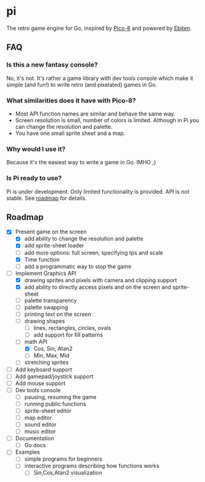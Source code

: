 # pi

The retro game engine for Go, inspired by [Pico-8](https://www.lexaloffle.com/pico-8.php) and powered by [Ebiten](https://ebiten.org/).

## FAQ

### Is this a new fantasy console?

No, it's not. It's rather a game library with dev tools console which make it simple (and fun!) to write retro (and pixelated) games in Go. 

### What similarities does it have with Pico-8?

* Most API function names are similar and behave the same way.
* Screen resolution is small, number of colors is limited. Although in Pi you can change the resolution and palette.
* You have one small sprite sheet and a map.

### Why would I use it?

Because it's the easiest way to write a game in Go. IMHO ;) 

### Is Pi ready to use?

Pi is under development. Only limited functionality is provided. API is not stable. See [roadmap](#roadmap) for details.

## Roadmap

* [x] Present game on the screen
  * [x] add ability to change the resolution and palette
  * [x] add sprite-sheet loader
  * [ ] add more options: full screen, specifying tps and scale
  * [x] Time function
  * [ ] add a programmatic way to stop the game
* [ ] Implement Graphics API
  * [x] drawing sprites and pixels with camera and clipping support
  * [x] add ability to directly access pixels and on the screen and sprite-sheet
  * [ ] palette transparency
  * [ ] palette swapping
  * [ ] printing text on the screen
  * [ ] drawing shapes
    * [ ] lines, rectangles, circles, ovals 
    * [ ] add support for fill patterns
  * [ ] math API
    * [x] Cos, Sin, Atan2
    * [ ] Min, Max, Mid
  * [ ] stretching sprites
* [ ] Add keyboard support
* [ ] Add gamepad/joystick support
* [ ] Add mouse support
* [ ] Dev tools console
  * [ ] pausing, resuming the game
  * [ ] running public functions
  * [ ] sprite-sheet editor
  * [ ] map editor
  * [ ] sound editor
  * [ ] music editor
* [ ] Documentation
  * [ ] Go docs
* [ ] Examples
  * [ ] simple programs for beginners
  * [ ] interactive programs describing how functions works
    * [ ] Sin,Cos,Atan2 visualization